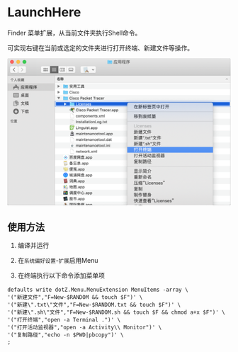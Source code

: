 # LaunchHere

Finder 菜单扩展，从当前文件夹执行Shell命令。

可实现右键在当前或选定的文件夹进行打开终端、新建文件等操作。

![](https://raw.githubusercontent.com/claw6148/LaunchHere/master/Capture.png)

## 使用方法

1. 编译并运行

2. 在``系统偏好设置``-``扩展``启用Menu

3. 在终端执行以下命令添加菜单项

```
defaults write dotZ.Menu.MenuExtension MenuItems -array \
'("新建文件","F=New-$RANDOM && touch $F")' \
'("新建\".txt\"文件","F=New-$RANDOM.txt && touch $F")' \
'("新建\".sh\"文件","F=New-$RANDOM.sh && touch $F && chmod a+x $F")' \
'("打开终端","open -a Terminal .")' \
'("打开活动监视器","open -a Activity\\ Monitor")' \
'("复制路径","echo -n $PWD|pbcopy")' \
;
```
